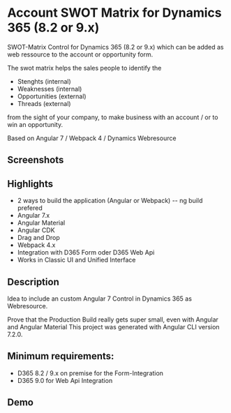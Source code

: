 # Account SWOT Matrix for Dynamics 365 (8.2 or 9.x)

SWOT-Matrix Control for Dynamics 365 (8.2 or 9.x) which can be added as web ressource to the account or opportunity form.

The swot matrix helps the sales people to identify the

* Stenghts (internal)
* Weaknesses (internal)
* Opportunities (external)
* Threads (external)

from the sight of your company, to make business with an account / or to win an opportunity.

Based on Angular 7 / Webpack 4 / Dynamics Webresource

## Screenshots

## Highlights

* 2 ways to build the application (Angular or Webpack) -- ng build prefered
* Angular 7.x
* Angular Material
* Angular CDK
* Drag and Drop
* Webpack 4.x
* Integration with D365 Form oder D365 Web Api
* Works in Classic UI and Unified Interface

## Description

Idea to include an custom Angular 7 Control in Dynamics 365 as Webresource.

Prove that the Production Build really gets super small, even with Angular and Angular Material
This project was generated with Angular CLI version 7.2.0.

## Minimum requirements:

* D365 8.2 / 9.x on premise for the Form-Integration
* D365 9.0 for Web Api Integration

## Demo

